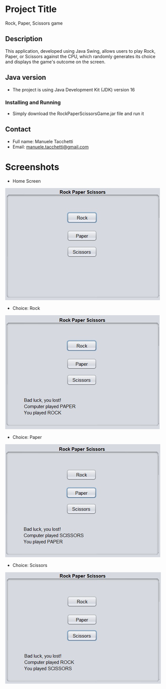 # Project Title
Rock, Paper, Scissors game
## Description
This application, developed using Java Swing, allows users to play Rock, Paper, or Scissors against the CPU, which randomly generates its choice and displays the game's outcome on the screen.

## Java version
- The project is using Java Development Kit (JDK) version 16

### Installing and Running
- Simply download the RockPaperScissorsGame.jar file and run it

## Contact
- Full name: Manuele Tacchetti
- Email: manuele.tacchetti@gmail.com

# Screenshots

- Home Screen

![HomeScreen](Screenshots/HomeScreen.jpg)

- Choice: Rock

![PlayedRock](Screenshots/PlayedRock.jpg)

- Choice: Paper

![PlayedPaper](Screenshots/PlayedPaper.jpg)

- Choice: Scissors

![PlayedScissors](Screenshots/PlayedScissors.jpg)